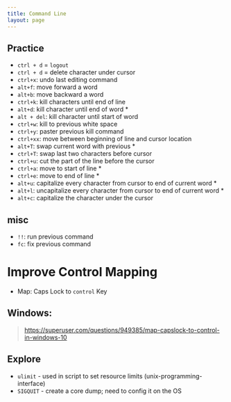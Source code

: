 ```yaml
---
title: Command Line
layout: page
---
```

## Practice
- `ctrl + d` = `logout`
- `ctrl + d` = delete character under cursor
- `ctrl+x`: undo last editing command
- `alt+f`: move forward a word
- `alt+b`: move backward a word
- `ctrl+k`: kill characters until end of line
- `alt+d`: kill character until end of word \*
- `alt + del`: kill character until start of word
- `ctrl+w`: kill to previous white space
- `ctrl+y`: paster previous kill command
- `ctrl+xx`: move between beginning of line and cursor location
- `alt+T`: swap current word with previous \*
- `ctrl+T`: swap last two characters before cursor
- `ctrl+u`: cut the part of the line before the cursor
- `ctrl+a`: move to start of line \*
- `ctrl+e`: move to end of line \*
- `alt+u`: capitalize every character from cursor to end of current word \*
- `alt+l`: uncapitalize every character from cursor to end of current word \*
- `alt+c`: capitalize the character under the cursor


## misc
- `!!`: run previous command
- `fc`: fix previous command

# Improve Control Mapping
- Map: Caps Lock to `control`  Key
## Windows:
> https://superuser.com/questions/949385/map-capslock-to-control-in-windows-10

## Explore
- `ulimit` - used in script to set resource limits (unix-programming-interface)
- `SIGQUIT` - create a core dump; need to config it on the OS
